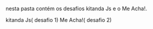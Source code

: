nesta pasta contém os desafios kitanda Js e o Me Acha!.

kitanda Js( desafio 1)
Me Acha!( desafio 2) 
